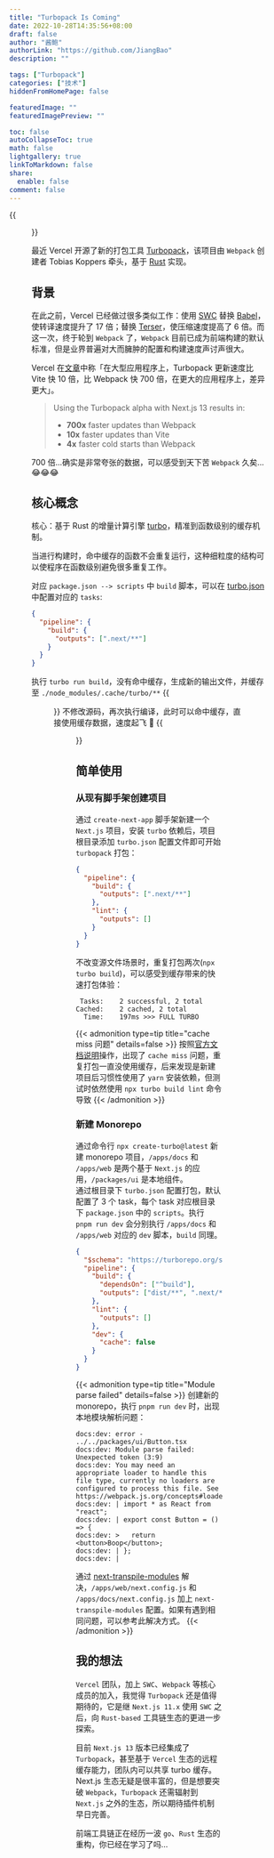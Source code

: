 ```yaml
---
title: "Turbopack Is Coming"
date: 2022-10-28T14:35:56+08:00
draft: false
author: "酱鲍"
authorLink: "https://github.com/JiangBao"
description: ""

tags: ["Turbopack"]
categories: ["技术"]
hiddenFromHomePage: false

featuredImage: ""
featuredImagePreview: ""

toc: false
autoCollapseToc: true
math: false
lightgallery: true
linkToMarkdown: false
share:
  enable: false
comment: false
---
```

{{<figure src="https://vercel.com/_next/image?url=https%3A%2F%2Fimages.ctfassets.net%2Fe5382hct74si%2F5xISJZLpC7OKEDNRII3r8T%2F491842a26bbc8ed1a976393dc42e2755%2FFrame_427319031.png&w=3840&q=75">}}
<!--more-->

最近 Vercel 开源了新的打包工具 [Turbopack](https://turbo.build/)，该项目由 `Webpack` 创建者 Tobias Koppers 牵头，基于 [Rust](https://www.rust-lang.org/) 实现。

## 背景
在此之前，Vercel 已经做过很多类似工作：使用 [SWC](https://swc.rs/) 替换 [Babel](https://babeljs.io/)，使转译速度提升了 17 倍；替换 [Terser](https://terser.org/)，使压缩速度提高了 6 倍。而这一次，终于轮到 `Webpack` 了，`Webpack` 目前已成为前端构建的默认标准，但是业界普遍对大而臃肿的配置和构建速度声讨声很大。 

Vercel 在[文章](https://vercel.com/blog/turbopack)中称「在大型应用程序上，Turbopack 更新速度比 Vite 快 10 倍，比 Webpack 快 700 倍，在更大的应用程序上，差异更大」。   
> Using the Turbopack alpha with Next.js 13 results in:  
> * **700x** faster updates than Webpack  
> * **10x** faster updates than Vite  
> * **4x** faster cold starts than Webpack

700 倍...确实是非常夸张的数据，可以感受到天下苦 `Webpack` 久矣...😂😂😂

## 核心概念
核心：基于 Rust 的增量计算引擎 [turbo](https://turbo.build/pack/docs/core-concepts#the-turbo-engine)，精准到函数级别的缓存机制。

当进行构建时，命中缓存的函数不会重复运行，这种细粒度的结构可以使程序在函数级别避免很多重复工作。

对应 `package.json --> scripts` 中 `build` 脚本，可以在 [turbo.json](https://turbo.build/repo/docs/reference/configuration) 中配置对应的 `tasks`:
```json
{
  "pipeline": {
    "build": {
      "outputs": [".next/**"]
    }
  }
}
```
执行 `turbo run build`，没有命中缓存，生成新的输出文件，并缓存至 `./node_modules/.cache/turbo/**`
{{<figure src="https://turbo.build/_next/image?url=%2F_next%2Fstatic%2Fmedia%2Fcache-miss.21d45e92.png&w=3840&q=75" title="cache miss, from turbo.build">}}
不修改源码，再次执行编译，此时可以命中缓存，直接使用缓存数据，速度起飞 🚀
{{<figure src="https://turbo.build/_next/image?url=%2F_next%2Fstatic%2Fmedia%2Fcache-hit.3bac1eb9.png&w=3840&q=75" title="cache hit, from turbo.build">}}

## 简单使用
### 从现有脚手架创建项目
通过 `create-next-app` 脚手架新建一个 `Next.js` 项目，安装 `turbo` 依赖后，项目根目录添加 `turbo.json` 配置文件即可开始 `turbopack` 打包：
```json
{
  "pipeline": {
    "build": {
      "outputs": [".next/**"]
    },
    "lint": {
      "outputs": []
    }
  }
}
```
不改变源文件场景时，重复打包两次(`npx turbo build`)，可以感受到缓存带来的快速打包体验：
```shell
 Tasks:    2 successful, 2 total
Cached:    2 cached, 2 total
  Time:    197ms >>> FULL TURBO
```
{{< admonition type=tip title="cache miss 问题" details=false >}}
按照[官方文档说明](https://turbo.build/repo/docs/getting-started/add-to-project)操作，出现了 `cache miss` 问题，重复打包一直没使用缓存，后来发现是新建项目后习惯性使用了 `yarn` 安装依赖，但测试时依然使用 `npx turbo build lint` 命令导致
{{< /admonition >}}

### 新建 Monorepo
通过命令行 `npx create-turbo@latest` 新建 monorepo 项目，`/apps/docs` 和 `/apps/web` 是两个基于 `Next.js` 的应用，`/packages/ui` 是本地组件。  
通过根目录下 `turbo.json` 配置打包，默认配置了 3 个 task，每个 task 对应根目录下 `package.json` 中的 `scripts`。执行 `pnpm run dev` 会分别执行 `/apps/docs` 和 `/apps/web` 对应的 `dev` 脚本，`build` 同理。
```json
{
  "$schema": "https://turborepo.org/schema.json",
  "pipeline": {
    "build": {
      "dependsOn": ["^build"],
      "outputs": ["dist/**", ".next/**"]
    },
    "lint": {
      "outputs": []
    },
    "dev": {
      "cache": false
    }
  }
}
```

{{< admonition type=tip title="Module parse failed" details=false >}}
创建新的 monorepo，执行 `pnpm run dev` 时，出现本地模块解析问题：
```shell
docs:dev: error - ../../packages/ui/Button.tsx
docs:dev: Module parse failed: Unexpected token (3:9)
docs:dev: You may need an appropriate loader to handle this file type, currently no loaders are configured to process this file. See https://webpack.js.org/concepts#loaders
docs:dev: | import * as React from "react";
docs:dev: | export const Button = () => {
docs:dev: >   return <button>Boop</button>;
docs:dev: | };
docs:dev: |
```
通过 [next-transpile-modules](https://www.npmjs.com/package/next-transpile-modules) 解决，`/apps/web/next.config.js` 和 `/apps/docs/next.config.js` 加上 `next-transpile-modules` 配置。如果有遇到相同问题，可以参考此解决方式。
{{< /admonition >}}

## 我的想法
`Vercel` 团队，加上 `SWC`、`Webpack` 等核心成员的加入，我觉得 `Turbopack` 还是值得期待的，它是继 `Next.js 11.x` 使用 `SWC` 之后，向 `Rust-based` 工具链生态的更进一步探索。

目前 `Next.js 13` 版本已经集成了 `Turbopack`，甚至基于 `Vercel` 生态的远程缓存能力，团队内可以共享 turbo 缓存。Next.js 生态无疑是很丰富的，但是想要突破 `Webpack`，`Turbopack` 还需辐射到 `Next.js` 之外的生态，所以期待插件机制早日完善。

前端工具链正在经历一波 `go`、`Rust` 生态的重构，你已经在学习了吗...
